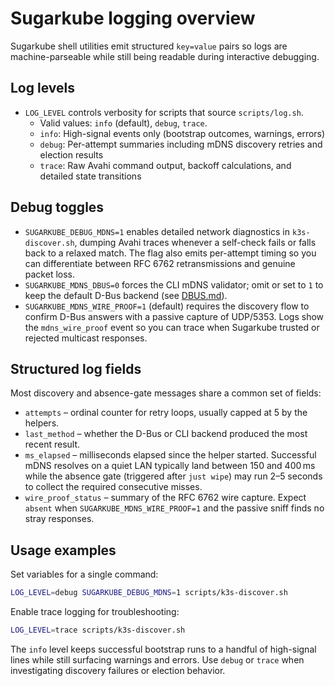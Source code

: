 # Sugarkube logging overview

Sugarkube shell utilities emit structured `key=value` pairs so logs are
machine-parseable while still being readable during interactive debugging.

## Log levels

- `LOG_LEVEL` controls verbosity for scripts that source `scripts/log.sh`.
  - Valid values: `info` (default), `debug`, `trace`.
  - `info`: High-signal events only (bootstrap outcomes, warnings, errors)
  - `debug`: Per-attempt summaries including mDNS discovery retries and election results
  - `trace`: Raw Avahi command output, backoff calculations, and detailed state transitions

## Debug toggles

- `SUGARKUBE_DEBUG_MDNS=1` enables detailed network diagnostics in
  `k3s-discover.sh`, dumping Avahi traces whenever a self-check fails or falls
  back to a relaxed match. The flag also emits per-attempt timing so you can
  differentiate between RFC 6762 retransmissions and genuine packet loss.
- `SUGARKUBE_MDNS_DBUS=0` forces the CLI mDNS validator; omit or set to `1`
  to keep the default D-Bus backend (see [DBUS.md](DBUS.md)).
- `SUGARKUBE_MDNS_WIRE_PROOF=1` (default) requires the discovery flow to
  confirm D-Bus answers with a passive capture of UDP/5353. Logs show the
  `mdns_wire_proof` event so you can trace when Sugarkube trusted or rejected
  multicast responses.

## Structured log fields

Most discovery and absence-gate messages share a common set of fields:

- `attempts` – ordinal counter for retry loops, usually capped at 5 by the
  helpers.
- `last_method` – whether the D-Bus or CLI backend produced the most recent
  result.
- `ms_elapsed` – milliseconds elapsed since the helper started. Successful
  mDNS resolves on a quiet LAN typically land between 150 and 400 ms while
  the absence gate (triggered after `just wipe`) may run 2–5 seconds to
  collect the required consecutive misses.
- `wire_proof_status` – summary of the RFC 6762 wire capture. Expect `absent`
  when `SUGARKUBE_MDNS_WIRE_PROOF=1` and the passive sniff finds no stray
  responses.

## Usage examples

Set variables for a single command:

```bash
LOG_LEVEL=debug SUGARKUBE_DEBUG_MDNS=1 scripts/k3s-discover.sh
```

Enable trace logging for troubleshooting:

```bash
LOG_LEVEL=trace scripts/k3s-discover.sh
```

The `info` level keeps successful bootstrap runs to a handful of high-signal
lines while still surfacing warnings and errors. Use `debug` or `trace` when
investigating discovery failures or election behavior.
